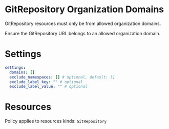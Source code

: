 # GitRepository Organization Domains

GitRepository resources must only be from allowed organization domains.

Ensure the GitRepository URL belongs to an allowed organization domain.

# Settings

```yaml
settings:
  domains: []
  exclude_namespaces: [] # optional, default: []
  exclude_label_key: "" # optional
  exclude_label_value: "" # optional
```

# Resources

Policy applies to resources kinds:
`GitRepository`
